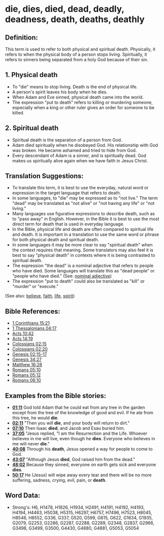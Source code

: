 # die, dies, died, dead, deadly, deadness, death, deaths, deathly #

## Definition: ##

This term is used to refer to both physical and spiritual death. Physically, it refers to when the physical body of a person stops living. Spiritually, it refers to sinners being separated from a holy God because of their sin.

## 1. Physical death ####

* To "die" means to stop living. Death is the end of physical life.
* A person's spirit leaves his body when he dies.
* When Adam and Eve sinned, physical death came into the world.
* The expression "put to death" refers to killing or murdering someone, especially when a king or other ruler gives an order for someone to be killed.

## 2. Spiritual death ####

* Spiritual death is the separation of a person from God.
* Adam died spiritually when he disobeyed God. His relationship with God was broken. He became ashamed and tried to hide from God.
* Every descendant of Adam is a sinner, and is spiritually dead. God makes us spiritually alive again when we have faith in Jesus Christ.

## Translation Suggestions: ##

* To translate this term, it is best to use the everyday, natural word or expression in the target language that refers to death.
* In some languages, to "die" may be expressed as to "not live." The term "dead" may be translated as "not alive" or "not having any life" or "not living."
* Many languages use figurative expressions to describe death, such as to "pass away" in English. However, in the Bible it is best to use the most direct term for death that is used in everyday language.
* In the Bible, physical life and death are often compared to spiritual life and death. It is important in a translation to use the same word or phrase for both physical death and spiritual death.
* In some languages it may be more clear to say "spiritual death" when the context requires that meaning. Some translators may also feel it is best to say "physical death" in contexts where it is being contrasted to spiritual death.
* The expression "the dead" is a nominal adjective that refers to people who have died. Some languages will translate this as "dead people" or "people who have died."  (See: [nominal adjective](rc://en/ta/man/translate/figs-nominaladj))
* The expression "put to death" could also be translated as "kill" or "murder" or "execute."

(See also: [believe](../kt/believe.md), [faith](../kt/faith.md), [life](../kt/life.md), [spirit](../kt/spirit.md))

## Bible References: ##

* [1 Corinthians 15:21](rc://en/tn/help/1co/15/21)
* [1 Thessalonians 04:17](rc://en/tn/help/1th/04/17)
* [Acts 10:42](rc://en/tn/help/act/10/42)
* [Acts 14:19](rc://en/tn/help/act/14/19)
* [Colossians 02:15](rc://en/tn/help/col/02/15)
* [Colossians 02:20](rc://en/tn/help/col/02/20)
* [Genesis 02:15-17](rc://en/tn/help/gen/02/15)
* [Genesis 34:27](rc://en/tn/help/gen/34/27)
* [Matthew 16:28](rc://en/tn/help/mat/16/28)
* [Romans 05:10](rc://en/tn/help/rom/05/10)
* [Romans 05:12](rc://en/tn/help/rom/05/12)
* [Romans 06:10](rc://en/tn/help/rom/06/10)

## Examples from the Bible stories: ##

* __[01:11](rc://en/tn/help/obs/01/11)__ God told Adam that he could eat from any tree in the garden except from the tree of the knowledge of good and evil. If he ate from this tree, he would __die__.
* __[02:11](rc://en/tn/help/obs/02/11)__ "Then you will __die__, and your body will return to dirt."
* __[07:10](rc://en/tn/help/obs/07/10)__ Then Isaac __died__, and Jacob and Esau buried him.
* __[37:05](rc://en/tn/help/obs/37/05)__ "Jesus replied, "I am the Resurrection and the Life. Whoever believes in me will live, even though he __dies__. Everyone who believes in me will never __die__."
* __[40:08](rc://en/tn/help/obs/40/08)__ Through his __death__, Jesus opened a way for people to come to God.
* __[43:07](rc://en/tn/help/obs/43/07)__ "Although Jesus __died__, God raised him from the dead."
* __[48:02](rc://en/tn/help/obs/48/02)__ Because they sinned, everyone on earth gets sick and everyone __dies__.
* __[50:17](rc://en/tn/help/obs/50/17)__ He (Jesus) will wipe away every tear and there will be no more suffering, sadness, crying, evil, pain, or __death__.

## Word Data: ##

* Strong's: H6, H1478, H1826, H1934, H2491, H4191, H4192, H4193, H4194, H4463, H5038, H5315, H6297, H6757, H7496, H7523, H8045, H8546, H8552, G336, G337, G520, G599, G615, G622, G1634, G1935, G2079, G2253, G2286, G2287, G2288, G2289, G2348, G2837, G2966, G3498, G3499, G3500, G4430, G4880, G4881, G5053, G5054

